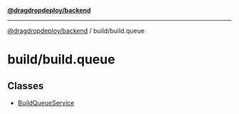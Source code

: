 [**@dragdropdeploy/backend**](../../README.md)

***

[@dragdropdeploy/backend](../../README.md) / build/build.queue

# build/build.queue

## Classes

- [BuildQueueService](classes/BuildQueueService.md)
